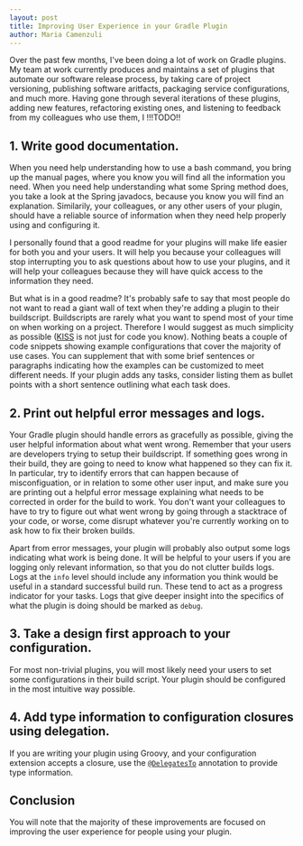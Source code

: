 ```yaml
---
layout: post
title: Improving User Experience in your Gradle Plugin
author: Maria Camenzuli
---
```


Over the past few months, I've been doing a lot of work on Gradle plugins. My team at work currently produces and maintains a set of plugins that automate our software release process, by taking care of project versioning, publishing software aritfacts, packaging service configurations, and much more. Having gone through several iterations of these plugins, adding new features, refactoring existing ones, and listening to feedback from my colleagues who use them, I !!!TODO!!

## 1. Write good documentation.
When you need help understanding how to use a bash command, you bring up the manual pages, where you know you will find all the information you need. When you need help understanding what some Spring method does, you take a look at the Spring javadocs, because you know you will find an explanation. Similarily, your colleagues, or any other users of your plugin, should have a reliable source of information when they need help properly using and configuring it.

I personally found that a good readme for your plugins will make life easier for both you and your users. It will help you because your colleagues will stop interrupting you to ask questions about how to use your plugins, and it will help your colleagues because they will have quick access to the information they need.

But what is in a good readme? It's probably safe to say that most people do not want to read a giant wall of text when they're adding a plugin to their buildscript. Buildscripts are rarely what you want to spend most of your time on when working on a project. Therefore I would suggest as much simplicity as possible ([KISS](https://www.wikiwand.com/en/KISS_principle) is not just for code you know). Nothing beats a couple of code snippets showing example configurations that cover the majority of use cases. You can supplement that with some brief sentences or paragraphs indicating how the examples can be customized to meet different needs. If your plugin adds any tasks, consider listing them as bullet points with a short sentence outlining what each task does.

## 2. Print out helpful error messages and logs.
Your Gradle plugin should handle errors as gracefully as possible, giving the user helpful information about what went wrong. Remember that your users are developers trying to setup their buildscript. If something goes wrong in their build, they are going to need to know what happened so they can fix it. In particular, try to identify errors that can happen because of misconfiguation, or in relation to some other user input, and make sure you are printing out a helpful error message explaining what needs to be corrected in order for the build to work. You don't want your colleagues to have to try to figure out what went wrong by going through a stacktrace of your code, or worse, come disrupt whatever you're currently working on to ask how to fix their broken builds.

Apart from error messages, your plugin will probably also output some logs indicating what work is being done. It will be helpful to your users if you are logging only relevant information, so that you do not clutter builds logs. Logs at the `info` level should include any information you think would be useful in a standard successful build run. These tend to act as a progress indicator for your tasks. Logs that give deeper insight into the specifics of what the plugin is doing should be marked as `debug`.

## 3. Take a design first approach to your configuration.
For most non-trivial plugins, you will most likely need your users to set some configurations in their build script. Your plugin should be configured in the most intuitive way possible.

## 4. Add type information to configuration closures using delegation.
If you are writing your plugin using Groovy, and your configuration extension accepts a closure, use the [`@DelegatesTo`](http://docs.groovy-lang.org/docs/latest/html/documentation/core-domain-specific-languages.html#section-delegatesto) annotation to provide type information.

## Conclusion
You will note that the majority of these improvements are focused on improving the user experience for people using your plugin.


